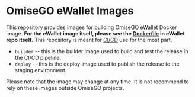 # OmiseGO eWallet Images

This repository provides images for building [OmiseGO eWallet](https://github.com/omisego/ewallet) Docker image. **For the eWallet image itself, please see the [Dockerfile](https://github.com/omisego/ewallet/blob/develop/Dockerfile) in eWallet repo itself.** This repository is meant for [CI/CD](https://jenkins.omisego.io/) use for the most part.

-   `builder` -- this is the builder image used to build and test the release in the CI/CD pipeline.
-   `deploy` -- this is the deploy image used to publish the release to the staging environment.

Please note that the image may change at any time. It is not recommend to rely on these images outside OmiseGO projects.
